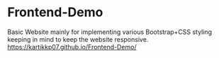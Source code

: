 # Frontend-Demo
Basic Website mainly for implementing various Bootstrap+CSS styling keeping in mind to keep the website responsive.
https://kartikkp07.github.io/Frontend-Demo/
